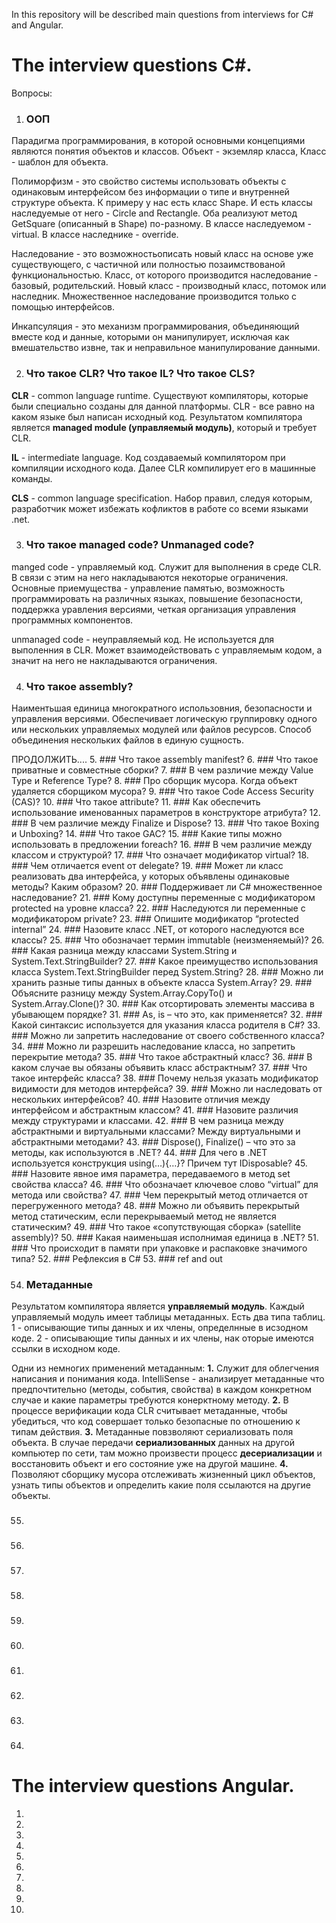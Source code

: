 In this repository will be described main questions from interviews for C# and Angular.

# The interview questions C#.

Вопросы:
1. ### ООП
Парадигма программирования, в которой основными концепциями являются понятия объектов и классов. 
Объект - экземляр класса, Класс - шаблон для объекта. 

Полиморфизм - это свойство системы использовать объекты с одинаковым интерфейсом без информации о типе и внутренней структуре объекта. К примеру у нас есть класс Shape. И есть классы наследуемые от него - Circle and Rectangle. Оба реализуют метод GetSquare (описанный в Shape) по-разному. В классе наследуемом - virtual. В классе наследнике - override. 

Наследование - это возможностьописать новый класс на основе уже существующего, с частичной или полностью позаимствованой функциональностью. Класс, от которого производится наследование - базовый, родительский. Новый класс - производный класс, потомок или наследник. Множественное наследование производится только с помощью интерфейсов. 

Инкапсуляция - это механизм программирования, объединяющий вместе код и данные, которыми он манипулирует, исключая как вмешательство извне, так и неправильное манипулирование данными.  

2. ### Что такое CLR? Что такое IL? Что такое CLS?
**CLR** - common language runtime. Существуют компиляторы, которые были специально созданы для данной платформы. CLR - все равно на каком языке был написан исходный код. Результатом компилятора является **managed module (управляемый модуль)**, который и требует CLR. 

**IL** - intermediate language. Код создаваемый компилятором при компиляции исходного кода. Далее CLR компилирует его в машинные команды. 

**CLS** - common language specification. Набор правил, следуя которым, разработчик может избежать кофликтов в работе со всеми языками .net.


3. ### Что такое managed code? Unmanaged code?

manged code - управляемый код. Служит для выполнения в среде CLR. В связи с этим на него накладываются некоторые ограничения. Основные приемущества - управление памятью, возможность программировать на различных языках, повышение безопасности, поддержка уравления версиями, четкая организация управления программных компонентов. 

unmanaged code - неуправляемый код. Не используется для выполенния в CLR. Может взаимодействовать с управляемым кодом, а значит на него не накладываются ограничения. 

4. ### Что такое assembly?
Наиментьшая единица многократного использовния, безопасности и управления версиями. 
Обеспечивает логическую группировку одного или нескольких управляемых модулей или файлов ресурсов. 
Способ объединения нескольких файлов в единую сущность. 

ПРОДОЛЖИТЬ....
5. ### Что такое assembly manifest?
6. ### Что такое приватные и совместные сборки?
7. ### В чем различие между Value Type и Reference Type?
8. ### Про сборщик мусора. Когда объект удаляется сборщиком мусора?
9. ### Что такое Code Access Security (CAS)?
10. ### Что такое attribute?
11. ### Как обеспечить использование именованных параметров в конструкторе атрибута?
12. ### В чем различие между Finalize и Dispose?
13. ### Что такое Boxing и Unboxing?
14. ### Что такое GAC?
15. ### Какие типы можно использовать в предложении foreach?
16. ### В чем различие между классом и структурой?
17. ### Что означает модификатор virtual?
18. ### Чем отличается event от delegate?
19. ### Может ли класс реализовать два интерфейса, у которых объявлены одинаковые методы? Каким образом?
20. ### Поддерживает ли C# множественное наследование?
21. ### Кому доступны переменные с модификатором protected на уровне класса?
22. ### Наследуются ли переменные с модификатором private?
23. ### Опишите модификатор “protected internal”
24. ### Назовите класс .NET, от которого наследуются все классы?
25. ### Что обозначает термин immutable (неизменяемый)?
26. ### Какая разница между классами System.String и System.Text.StringBuilder?
27. ### Какое преимущество использования класса System.Text.StringBuilder перед System.String?
28. ### Можно ли хранить разные типы данных в объекте класса System.Array?
29. ### Объясните разницу между System.Array.CopyTo() и System.Array.Clone()?
30. ### Как отсортировать элементы массива в убывающем порядке?
31. ### As, is – что это, как применяется?
32. ### Какой синтаксис используется для указания класса родителя в C#?
33. ### Можно ли запретить наследование от своего собственного класса?
34. ### Можно ли разрешить наследование класса, но запретить перекрытие метода?
35. ### Что такое абстрактный класс?
36. ### В каком случае вы обязаны объявить класс абстрактным?
37. ### Что такое интерфейс класса?
38. ### Почему нельзя указать модификатор видимости для методов интерфейса?
39. ### Можно ли наследовать от нескольких интерфейсов?
40. ### Назовите отличия между интерфейсом и абстрактным классом?
41. ### Назовите различия между структурами и классами.
42. ### В чем разница между абстрактными и виртуальными классами? Между виртуальными и абстрактными методами?
43. ### Dispose(), Finalize() – что это за методы, как используются в .NET?
44. ### Для чего в .NET используется конструкция using(…){…}? Причем тут IDisposable?
45. ### Назовите явное имя параметра, передаваемого в метод set свойства класса?
46. ### Что обозначает ключевое слово “virtual” для метода или свойства?
47. ### Чем перекрытый метод отличается от перегруженного метода?
48. ### Можно ли объявить перекрытый метод статическим, если перекрываемый метод не является статическим?
49. ### Что такое «сопутствующая сборка» (satellite assembly)?
50. ### Какая наименьшая исполнимая единица в .NET?
51. ### Что происходит в памяти при упаковке и распаковке значимого типа?
52. ### Рефлексия в C#
53. ### ref and out 

54. ### Метаданные

Результатом компилятора является **управляемый модуль**. Каждый управляемый модуль имеет таблицы метаданных. Есть два типа таблиц. 1 - описывающие типы данных и их члены, определнные в исзодном коде. 2 - описывающие типы данных и их члены, нак оторые имеются ссылки в исходном коде. 

Одни из немногих применений метаданным:
    **1.** Служит для облегчения написания и понимания кода. IntelliSense - анализирует метаданные что предпочтительно (методы, события, свойства) в каждом конкретном случае и какие параметры требуются конерктному методу. 
    **2.** В процессе верификации кода CLR считывает метаданные, чтобы убедиться, что код совершает только безопасные по отношению к типам действия. 
    **3.** Метаданные повзволяют сериализовать поля объекта. В случае передачи **сериализованных** данных на другой компьютер по сети, там можно произвести процесс **десериализации** и восстановить объект и его состояние уже на другой машине. 
    **4.** Позволяют сборщику мусора отслеживать жизненный цикл объектов, узнать типы объектов и определить какие поля ссылаются на другие объекты. 


55. ### 
56. ### 
57. ### 
58. ### 
59. ### 
60. ### 
61. ### 
62. ### 
63. ### 
64. ### 





# The interview questions Angular.

1. 
2. 
3.
4.
5.
6.
7.
8.
9.
10.
